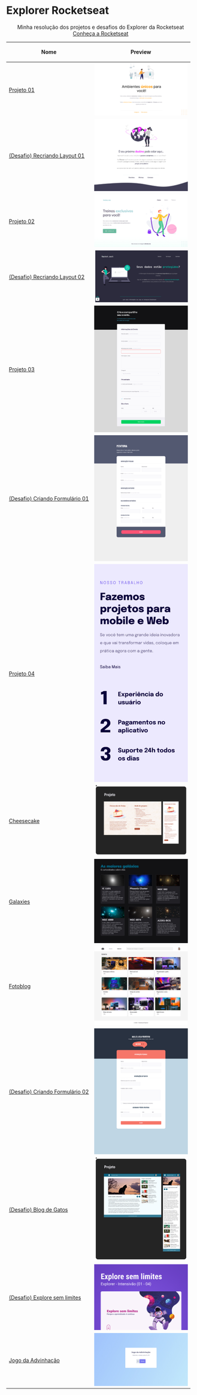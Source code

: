# Explorer Rocketseat

<p align="center">Minha resolução dos projetos e desafios do Explorer da Rocketseat
<br>
<a href="https://www.rocketseat.com.br" target="_blank">Conheça a Rocketseat</a>
</p>

<table align="center">
  <thead>
    <tr>
      <th align="center">
        <p>Nome<p>
      </th>
      <th align="center">
        <p>Preview<p>
      </th>
    </tr>
  </thead>
  <tbody>
    <tr>
      <td><a href="Projeto01">Projeto 01</a></td>
      <td align="center"><a href="Projeto01"><img width="250px" src="Projeto01/images/Projeto01.jpg" /></a></td>
    </tr>
    <tr>
      <td><a href="RecriandoLayout01">(Desafio) Recriando Layout 01</a></td>
      <td align="center"><a href="RecriandoLayout01"><img width="250px" src="RecriandoLayout01/images/Desafio01.jpg" /></a></td>
    </tr>
    <tr>
      <td><a href="Projeto02">Projeto 02</a></td>
      <td align="center"><a href="Projeto02"><img width="250px" src="Projeto02/images/Projeto02.jpg" /></a></td>
    </tr>
    <tr>
      <td><a href="RecriandoLayout02">(Desafio) Recriando Layout 02</a></td>
      <td align="center"><a href="RecriandoLayout02"><img width="250px" src="RecriandoLayout02/images/Desafio.jpg" /></a></td>
    </tr>
    <tr>
      <td><a href="Projeto03">Projeto 03</a></td>
      <td align="center"><a href="Projeto03"><img width="250px" src="Projeto03/images/Projeto03.jpg" /></a></td>
    </tr>
    <tr>
      <td><a href="CriandoFormulario01">(Desafio) Criando Formulário 01</a></td>
      <td align="center"><a href="CriandoFormulario01"><img width="250px" src="CriandoFormulario01/images/Desafio.jpg" /></a></td>
    </tr>
    <tr>
      <td><a href="Projeto04">Projeto 04</a></td>
      <td align="center"><a href="Projeto04"><img width="250px" src="Projeto04/images/Projeto.jpg" /></a></td>
    </tr>
    <tr>
      <td><a href="Cheesecake">Cheesecake</a></td>
      <td align="center"><a href="Cheesecake"><img width="250px" src="Cheesecake/images/projeto.jpg" /></a></td>
    </tr>
    <tr>
      <td><a href="Galaxies">Galaxies</a></td>
      <td align="center"><a href="Galaxies"><img width="250px" src="Galaxies/images/projeto.jpg" /></a></td>
    </tr>
    <tr>
      <td><a href="Fotoblog">Fotoblog</a></td>
      <td align="center"><a href="Fotoblog"><img width="250px" src="Fotoblog/images/projeto.jpg" /></a></td>
    </tr>
    <tr>
      <td><a href="CriandoFormulario02">(Desafio) Criando Formulário 02</a></td>
      <td align="center"><a href="CriandoFormulario02"><img width="250px" src="CriandoFormulario02/images/desafioAvancado.jpg" /></a></td>
    </tr>
    <tr>
      <td><a href="BlogDeGatos">(Desafio) Blog de Gatos</a></td>
      <td align="center"><a href="BlogDeGatos"><img width="250px" src="BlogDeGatos/images/desafio.jpg" /></a></td>
    </tr>
    <tr>
      <td><a href="ExploreSemLimites">(Desafio) Explore sem limites</a></td>
      <td align="center"><a href="ExploreSemLimites"><img width="250px" src="ExploreSemLimites/images/Capa.jpg" /></a></td>
    </tr>
    <tr>
      <td><a href="JogoAdvinhacao">Jogo da Advinhação</a></td>
      <td align="center"><a href="JogoAdvinhacao"><img width="250px" src="JogoAdvinhacao/images/app.jpg" /></a></td>
    </tr>
  </tbody>
</table>
